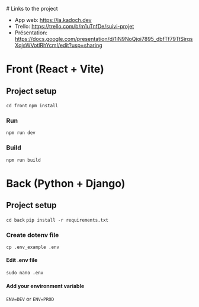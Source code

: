 # Links to the project
- App web: https://ia.kadoch.dev
- Trello: https://trello.com/b/m1uTnfDe/suivi-projet
- Présentation: https://docs.google.com/presentation/d/1iN9NoQjoi7895_dbfTf79TtSirqsXqjsWVotlRhYcmI/edit?usp=sharing

# Front (React + Vite)

## Project setup
```cd front```
```npm install```

### Run
```npm run dev```

### Build
```npm run build```

# Back (Python + Django)

## Project setup
```cd back```
```pip install -r requirements.txt```

### Create dotenv file
```cp .env_example .env```
#### Edit .env file
```sudo nano .env```
#### Add your environment variable
```ENV=DEV``` or ```ENV=PROD```